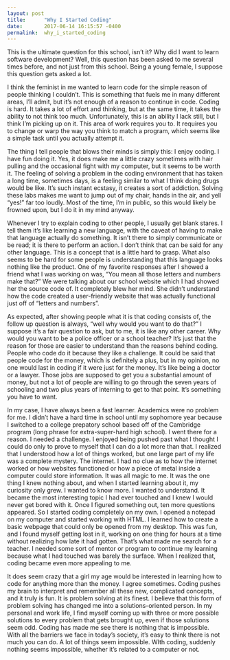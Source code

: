 ```yaml
---
layout: post
title:      "Why I Started Coding"
date:       2017-06-14 16:15:57 -0400
permalink:  why_i_started_coding
---
```



This is the ultimate question for this school, isn’t it? Why did I want to learn software development? Well, this question has been asked to me several times before, and not just from this school. Being a young female, I suppose this question gets asked a lot.

I think the feminist in me wanted to learn code for the simple reason of people thinking I couldn’t. This is something that fuels me in many different areas, I’ll admit, but it’s not enough of a reason to continue in code. Coding is hard. It takes a lot of effort and thinking, but at the same time, it takes the ability to not think too much. Unfortunately, this is an ability I lack still, but I think I’m picking up on it. This area of work requires you to. It requires you to change or warp the way you think to match a program, which seems like a simple task until you actually attempt it.

The thing I tell people that blows their minds is simply this: I enjoy coding. I have fun doing it. Yes, it does make me a little crazy sometimes with hair pulling and the occasional fight with my computer, but it seems to be worth it. The feeling of solving a problem in the coding environment that has taken a long time, sometimes days, is a feeling similar to what I think doing drugs would be like. It’s such instant ecstasy, it creates a sort of addiction. Solving these labs makes me want to jump out of my chair, hands in the air, and yell “yes!” far too loudly. Most of the time, I’m in public, so this would likely be frowned upon, but I do it in my mind anyway. 

Whenever I try to explain coding to other people, I usually get blank stares. I tell them it’s like learning a new language, with the caveat of having to make that language actually do something. It isn’t there to simply communicate or be read; it is there to perform an action. I don’t think that can be said for any other language. This is a concept that is a little hard to grasp. What also seems to be hard for some people is understanding that this language looks nothing like the product. One of my favorite responses after I showed a friend what I was working on was, “You mean all those letters and numbers make that?” We were talking about our school website which I had showed her the source code of. It completely blew her mind. She didn’t understand how the code created a user-friendly website that was actually functional just off of “letters and numbers”. 

As expected, after showing people what it is that coding consists of, the follow up question is always, “well why would you want to do that?” I suppose it’s a fair question to ask, but to me, it is like any other career. Why would you want to be a police officer or a school teacher? It’s just that the reason for those are easier to understand than the reasons behind coding. People who code do it because they like a challenge. It could be said that people code for the money, which is definitely a plus, but in my opinion, no one would last in coding if it were just for the money. It’s like being a doctor or a lawyer. Those jobs are supposed to get you a substantial amount of money, but not a lot of people are willing to go through the seven years of schooling and two plus years of interning to get to that point. It’s something you have to want. 

In my case, I have always been a fast learner. Academics were no problem for me. I didn’t have a hard time in school until my sophomore year because I switched to a college prepatory school based off of the Cambridge program (long phrase for extra-super-hard high school). I went there for a reason. I needed a challenge. I enjoyed being pushed past what I thought I could do only to prove to myself that I can do a lot more than that. I realized that I understood how a lot of things worked, but one large part of my life was a complete mystery. The internet. I had no clue as to how the internet worked or how websites functioned or how a piece of metal inside a computer could store information. It was all magic to me. It was the one thing I knew nothing about, and when I started learning about it, my curiosity only grew. I wanted to know more. I wanted to understand. It became the most interesting topic I had ever touched and I knew I would never get bored with it. Once I figured something out, ten more questions appeared. So I started coding completely on my own. I opened a notepad on my computer and started working with HTML. I learned how to create a basic webpage that could only be opened from my desktop. This was fun, and I found myself getting lost in it, working on one thing for hours at a time without realizing how late it had gotten. That’s what made me search for a teacher. I needed some sort of mentor or program to continue my learning because what I had touched was barely the surface. When I realized that, coding became even more appealing to me.

It does seem crazy that a girl my age would be interested in learning how to code for anything more than the money. I agree sometimes. Coding pushes my brain to interpret and remember all these new, complicated concepts, and it truly is fun. It is problem solving at its finest. I believe that this form of problem solving has changed me into a solutions-oriented person. In my personal and work life, I find myself coming up with three or more possible solutions to every problem that gets brought up, even if those solutions seem odd. Coding has made me see there is nothing that is impossible. With all the barriers we face in today’s society, it’s easy to think there is not much you can do. A lot of things seem impossible. WIth coding, suddenly nothing seems impossible, whether it’s related to a computer or not. 

